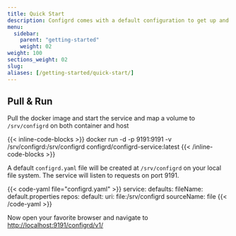 ```yaml
---
title: Quick Start
description: Configrd comes with a default configuration to get up and running quickly
menu:
  sidebar:
    parent: "getting-started"
    weight: 02
weight: 100
sections_weight: 02
slug:
aliases: [/getting-started/quick-start/]
---
```


## Pull & Run

Pull the docker image and start the service and map a volume to `/srv/configrd` on both container and host

{{< inline-code-blocks >}}
docker run -d -p 9191:9191 -v /srv/configrd:/srv/configrd configrd/configrd-service:latest
{{< /inline-code-blocks >}}

A default `configrd.yaml` file will be created at `/srv/configrd` on your local file system. The service will listen to requests on port 9191.


{{< code-yaml file="configrd.yaml" >}}
service:
  defaults:
    fileName: default.properties
  repos:
    default:
      uri: file:/srv/configrd
      sourceName: file
{{< /code-yaml >}}

Now open your favorite browser and navigate to [http://localhost:9191/configrd/v1/](http://localhost:9191/configrd/v1/)